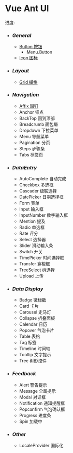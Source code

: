# Vue Ant UI

进度:
- ### *General*
  - <done>[Button 按钮](/button)</done>
    - <todo>Menu.Button</todo>
  - <done>[Icon 图标](/icon)</done>
- ### *Layout*
  - <done>[Grid 栅格](/grid)</done>
- ### *Navigation*
  - <done>[Affix 固钉](/affix)</done>
  - <todo>Anchor 锚点</todo>
  - <todo>BackTop 回到顶部</todo>
  - <todo>Breadcrumb 面包屑</todo>
  - <todo>Dropdown 下拉菜单</todo>
  - <todo>Menu 导航菜单</todo>
  - <todo>Pagination 分页</todo>
  - <todo>Steps 步骤条</todo>
  - <todo>Tabs 标签页</todo>
- ### *DataEntry*
  - <todo>AutoComplete 自动完成</todo>
  - <todo>Checkbox 多选框</todo>
  - <todo>Cascader 级联选择</todo>
  - <todo>DatePicker 日期选择框</todo>
  - <todo>Form 表单</todo>
  - <todo>Input 输入框</todo>
  - <todo>InputNumber 数字输入框</todo>
  - <todo>Mention 提及</todo>
  - <todo>Radio 单选框</todo>
  - <todo>Rate 评分</todo>
  - <todo>Select 选择器</todo>
  - <todo>Slider 滑动输入条</todo>
  - <todo>Switch 开关</todo>
  - <todo>TimePicker 时间选择框</todo>
  - <todo>Transfer 穿梭框</todo>
  - <todo>TreeSelect 树选择</todo>
  - <todo>Upload 上传</todo>
- ### *Data Display*
  - <todo>Badge 徽标数</todo>
  - <todo>Card 卡片</todo>
  - <todo>Carousel 走马灯</todo>
  - <todo>Collapse 折叠面板</todo>
  - <todo>Calendar 日历</todo>
  - <todo>Popover 气泡卡片</todo>
  - <todo>Table 表格</todo>
  - <todo>Tag 标签</todo>
  - <todo>Timeline 时间轴</todo>
  - <todo>Tooltip 文字提示</todo>
  - <todo>Tree 树形控件</todo>
- ### *Feedback*
  - <todo>Alert 警告提示</todo>
  - <todo>Message 全局提示</todo>
  - <todo>Modal 对话框</todo>
  - <todo>Notification 通知提醒框</todo>
  - <todo>Popconfirm 气泡确认框</todo>
  - <todo>Progress 进度条</todo>
  - <todo>Spin 加载中</todo>
- ### *Other*
  - <todo>LocaleProvider 国际化</todo>
<script>
export default {
  components: {
    todo: {
      render(h) {
        return h('div', {
          class: 'todo'
        }, this.$slots.default)
      }
    },
    done: {
      render(h) {
        return h('div', {
          class: ['todo', 'done']
        }, this.$slots.default)
      }
    }
  }
}
</script>
<style scoped>
  .todo{
    position: relative;
    padding-left: 20px;
    display: inline-block;
    height: 20px;
  }
  .todo:before{
    display: block;
    content: ' ';
    position: absolute;
    left: 0;
    top: 4px;
    width: 14px;
    height: 14px;
    border: 1px solid #000;
    border-radius: 2px;
    margin-right: 4px;
  }
  .todo.done:after{
    position: absolute;
    display: block;
    content: ' ';
    left: 0;
    top: 6px;
    width: 6px;
    height: 14px;
    border-style: solid;
    border-width: 0 2px 2px 0;
    border-color: #000;
    transform: rotate(45deg) translate3d(0px, -7px , 0)
  }
</style>
